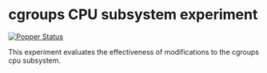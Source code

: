 # cgroups CPU subsystem experiment

[![Popper Status](http://piha.soe.ucsc.edu:9090/repos/ivotron_torpor-popper/cgroups-cpuquota/status.svg)](http://falsifiable.us)

This experiment evaluates the effectiveness of modifications to the cgroups cpu subsystem.
